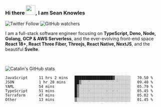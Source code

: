 ### Hi there <img src="https://raw.githubusercontent.com/MartinHeinz/MartinHeinz/master/wave.gif" width="30" />, I am Sean Knowles

![Twitter Follow](https://img.shields.io/twitter/follow/JuniorDEVed?style=social)  ![GitHub watchers](https://img.shields.io/github/watchers/JuniorDEVed/JuniorDEVed?style=social)

 I am a full-stack software engineer focusing on **TypeScript, Deno, Node, Golang, GCP & AWS Serverless**, and the ever-evolving front-end space **React 18+, React Three Fiber, Threejs, React Native, NextJS**, and the beautiful **Svelte**.
 
 <br>
 
 ![Catalin's GitHub stats](https://github-readme-stats.vercel.app/api?username=algoflows&theme=vue-dark)
 
 <!--START_SECTION:waka-->

```text
JavaScript     11 hrs 2 mins   █████████████████▓░░░░░░░   70.50 %
JSON           1 hr 28 mins    ██▒░░░░░░░░░░░░░░░░░░░░░░   09.40 %
YAML           54 mins         █▒░░░░░░░░░░░░░░░░░░░░░░░   05.79 %
TypeScript     51 mins         █▒░░░░░░░░░░░░░░░░░░░░░░░   05.45 %
Terraform      47 mins         █▒░░░░░░░░░░░░░░░░░░░░░░░   05.02 %
Other          13 mins         ▒░░░░░░░░░░░░░░░░░░░░░░░░   01.45 %
```

<!--END_SECTION:waka-->
